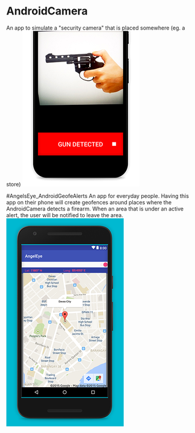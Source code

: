 # AndroidCamera
An app to simulate a "security camera" that is placed somewhere (eg. a store)
![alt text](https://github.com/suzyng83209/HackHarvard/blob/master/Android%20Apps/AndroidCamera/screenshot.jpg "Angels Eye Camera Screenshot" )


#AngelsEye_AndroidGeofeAlerts
An app for everyday people. Having this app on their phone will create geofences around places where the AndroidCamera detects a firearm. When an area that is under an active alert, the user will be notified to leave the area. 
![alt text](https://github.com/suzyng83209/HackHarvard/blob/master/Android%20Apps/AngelsEye_AndroidGeofeAlerts/screenshot_small.png "Screenshot")